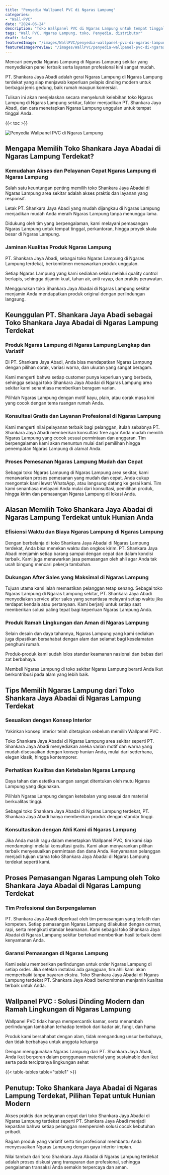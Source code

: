 ```yaml
---
title: "Penyedia Wallpanel PVC di Ngaras Lampung"
categories:
- "Wall-PVC"
date: "2024-06-24"
description: "Toko Wallpanel PVC di Ngaras Lampung untuk tempat tinggal, kantor, serta gerai. Produk unggulan, pilihan motif, variasi warna modern, beserta jasa pemasangan ditangani oleh tim profesional dan jaminan resmi!|Jasa penyediaan Wallpanel PVC di Ngaras Lampung untuk keperluan hunian, office, atau toko, beserta panel terbaik dan penempatan oleh tim profesional serta garansi resmi.|Solusi Wallpanel PVC di Ngaras Lampung yang terbukti bagi rumah, kantor, dan gerai, bersama material berkualitas dan instalasi dikerjakan oleh tim berpengalaman dan kepastian resmi.|Penyediaan Wallpanel PVC di Ngaras Lampung untuk rumah, kantor, serta toko, beserta material berkualitas dan pemasangan oleh tenaga ahli berpengalaman, dilengkapi dengan garansi resmi.}"
tags: "Wall PVC, Ngaras Lampung, toko, Penyedia, distributor"
draft: false
featuredImage: "/images/WallPVC/penyedia-wallpanel-pvc-di-ngaras-lampung.png"
featuredImagePreview: "/images/WallPVC/penyedia-wallpanel-pvc-di-ngaras-lampung.png"
---
```


Mencari penyedia Ngaras Lampung di Ngaras Lampung sekitar yang menyediakan panel terbaik serta layanan profesional kini sangat mudah.

PT. Shankara Jaya Abadi adalah gerai Ngaras Lampung di Ngaras Lampung terdekat yang siap menjawab keperluan pelapis dinding modern untuk berbagai jenis gedung, baik rumah maupun komersial.

Tulisan ini akan menjelaskan secara menyeluruh kelebihan toko Ngaras Lampung di Ngaras Lampung sekitar, faktor menjadikan PT. Shankara Jaya Abadi, dan cara menetapkan Ngaras Lampung unggulan untuk tempat tinggal Anda.

{{< toc >}}

![Penyedia Wallpanel PVC di Ngaras Lampung](/images/Wall-PVC/Penyedia-Wallpanel-PVC-di-Ngaras-Lampung.png)

## Mengapa Memilih Toko Shankara Jaya Abadai di Ngaras Lampung Terdekat?

### Kemudahan Akses dan Pelayanan Cepat Ngaras Lampung di Ngaras Lampung

Salah satu keuntungan penting memilih toko Shankara Jaya Abadai di Ngaras Lampung area sekitar adalah akses praktis dan layanan yang responsif.

Letak PT. Shankara Jaya Abadi yang mudah dijangkau di Ngaras Lampung menjadikan mudah Anda meraih Ngaras Lampung tanpa menunggu lama.

Didukung oleh tim yang berpengalaman, kami melayani pemasangan Ngaras Lampung untuk tempat tinggal, perkantoran, hingga proyek skala besar di Ngaras Lampung.

### Jaminan Kualitas Produk Ngaras Lampung

PT. Shankara Jaya Abadi, sebagai toko Ngaras Lampung di Ngaras Lampung terdekat, berkomitmen menawarkan produk unggulan.

Setiap Ngaras Lampung yang kami sediakan selalu melalui quality control berlapis, sehingga dijamin kuat, tahan air, anti rayap, dan praktis perawatan.

Menggunakan toko Shankara Jaya Abadai di Ngaras Lampung sekitar menjamin Anda mendapatkan produk original dengan perlindungan langsung.

## Keunggulan PT. Shankara Jaya Abadi sebagai Toko Shankara Jaya Abadai di Ngaras Lampung Terdekat

### Produk Ngaras Lampung di Ngaras Lampung Lengkap dan Variatif

Di PT. Shankara Jaya Abadi, Anda bisa mendapatkan Ngaras Lampung dengan pilihan corak, variasi warna, dan ukuran yang sangat beragam.

Kami mengerti bahwa setiap customer punya keperluan yang berbeda, sehingga sebagai toko Shankara Jaya Abadai di Ngaras Lampung area sekitar kami senantiasa memberikan beragam varian.

Pilihlah Ngaras Lampung dengan motif kayu, plain, atau corak masa kini yang cocok dengan tema ruangan rumah Anda.

### Konsultasi Gratis dan Layanan Profesional di Ngaras Lampung

Kami mengerti nilai pelayanan terbaik bagi pelanggan, itulah sebabnya PT. Shankara Jaya Abadi memberikan konsultasi free agar Anda mudah memilih Ngaras Lampung yang cocok sesuai permintaan dan anggaran. Tim berpengalaman kami akan menuntun mulai dari pemilihan hingga penempatan Ngaras Lampung di alamat Anda.

### Proses Pemesanan Ngaras Lampung Mudah dan Cepat

Sebagai toko Ngaras Lampung di Ngaras Lampung area sekitar, kami menawarkan proses pemesanan yang mudah dan cepat. Anda cukup mengontak kami lewat WhatsApp, atau langsung datang ke gerai kami. Tim kami senantiasa melayani Anda mulai dari konsultasi, pemilihan produk, hingga kirim dan pemasangan Ngaras Lampung di lokasi Anda.

## Alasan Memilih Toko Shankara Jaya Abadai di Ngaras Lampung Terdekat untuk Hunian Anda

### Efisiensi Waktu dan Biaya Ngaras Lampung di Ngaras Lampung

Dengan berbelanja di toko Shankara Jaya Abadai di Ngaras Lampung terdekat, Anda bisa menekan waktu dan ongkos kirim. PT. Shankara Jaya Abadi menjamin setiap barang sampai dengan cepat dan dalam kondisi terbaik. Kami juga menawarkan jasa pemasangan oleh ahli agar Anda tak usah bingung mencari pekerja tambahan.

### Dukungan After Sales yang Maksimal di Ngaras Lampung

Tujuan utama kami ialah memastikan pelanggan tetap senang. Sebagai toko Ngaras Lampung di Ngaras Lampung sekitar, PT. Shankara Jaya Abadi menyediakan service after sales yang senantiasa melayani setiap waktu jika terdapat kendala atau pertanyaan. Kami berjanji untuk setiap saat memberikan solusi paling tepat bagi keperluan Ngaras Lampung Anda.

### Produk Ramah Lingkungan dan Aman di Ngaras Lampung

Selain desain dan daya tahannya, Ngaras Lampung yang kami sediakan juga dipastikan bersahabat dengan alam dan selamat bagi keselamatan penghuni rumah.

Produk-produk kami sudah lolos standar keamanan nasional dan bebas dari zat berbahaya.

Membeli Ngaras Lampung di toko sekitar Ngaras Lampung berarti Anda ikut berkontribusi pada alam yang lebih baik.

## Tips Memilih Ngaras Lampung dari Toko Shankara Jaya Abadai di Ngaras Lampung Terdekat

### Sesuaikan dengan Konsep Interior 

Yakinkan konsep interior telah ditetapkan sebelum memilih  Wallpanel PVC .

Toko Shankara Jaya Abadai di Ngaras Lampung area sekitar seperti PT. Shankara Jaya Abadi menyediakan aneka varian motif dan warna yang mudah disesuaikan dengan konsep hunian Anda, mulai dari sederhana, elegan klasik, hingga kontemporer.

### Perhatikan Kualitas dan Ketebalan Ngaras Lampung

Daya tahan dan estetika ruangan sangat ditentukan oleh mutu Ngaras Lampung yang digunakan.

Pilihlah Ngaras Lampung dengan ketebalan yang sesuai dan material berkualitas tinggi.

Sebagai toko Shankara Jaya Abadai di Ngaras Lampung terdekat, PT. Shankara Jaya Abadi hanya memberikan produk dengan standar tinggi.

### Konsultasikan dengan Ahli Kami di Ngaras Lampung

Jika Anda masih ragu dalam menetapkan Wallpanel PVC, tim kami siap mendampingi melalui konsultasi gratis. Kami akan menyarankan pilihan terbaik menyesuaikan permintaan dan dana Anda. Kenyamanan pelanggan menjadi tujuan utama toko Shankara Jaya Abadai di Ngaras Lampung terdekat seperti kami.

## Proses Pemasangan Ngaras Lampung oleh Toko Shankara Jaya Abadai di Ngaras Lampung Terdekat

### Tim Profesional dan Berpengalaman

PT. Shankara Jaya Abadi diperkuat oleh tim pemasangan yang terlatih dan kompeten. Setiap pemasangan Ngaras Lampung dilakukan dengan cermat, rapi, serta mengikuti standar keamanan. Kami sebagai toko Shankara Jaya Abadai di Ngaras Lampung sekitar bertekad memberikan hasil terbaik demi kenyamanan Anda.

### Garansi Pemasangan di Ngaras Lampung

Kami selalu memberikan perlindungan untuk order Ngaras Lampung di setiap order. Jika setelah instalasi ada gangguan, tim ahli kami akan memperbaiki tanpa bayaran ekstra. Toko Shankara Jaya Abadai di Ngaras Lampung terdekat PT. Shankara Jaya Abadi berkomitmen menjamin kualitas terbaik untuk Anda.

##  Wallpanel PVC : Solusi Dinding Modern dan Ramah Lingkungan di Ngaras Lampung

 Wallpanel PVC  tidak hanya mempercantik kamar, serta menambah perlindungan tambahan terhadap tembok dari kadar air, fungi, dan hama

Produk kami bersahabat dengan alam, tidak mengandung unsur berbahaya, dan tidak berbahaya untuk anggota keluarga

Dengan menggunakan Ngaras Lampung dari PT. Shankara Jaya Abadi, Anda ikut berperan dalam penggunaan material yang sustainable dan ikut serta pada terciptanya lingkungan sehat

{{< table-tables table="table1" >}}

## Penutup: Toko Shankara Jaya Abadai di Ngaras Lampung Terdekat, Pilihan Tepat untuk Hunian Modern

Akses praktis dan pelayanan cepat dari toko Shankara Jaya Abadai di Ngaras Lampung terdekat seperti PT. Shankara Jaya Abadi menjadi kepastian bahwa setiap pelanggan memperoleh solusi cocok kebutuhan pribadi.

Ragam produk yang variatif serta tim profesional membantu Anda menyesuaikan Ngaras Lampung dengan gaya interior impian.

Nilai tambah dari toko Shankara Jaya Abadai di Ngaras Lampung terdekat adalah proses diskusi yang transparan dan profesional, sehingga pengalaman transaksi Anda semakin terpercaya dan aman.
